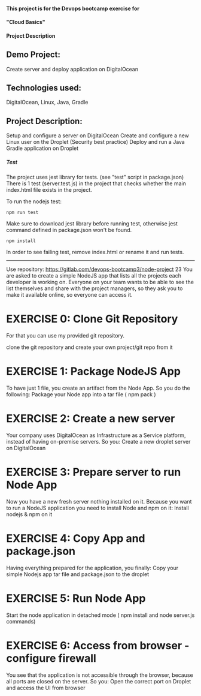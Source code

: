 #### This project is for the Devops bootcamp exercise for

#### "Cloud Basics"

#### Project Description

## Demo Project:
Create server and deploy application on DigitalOcean
## Technologies used:
DigitalOcean, Linux, Java, Gradle
## Project Description:
Setup and configure a server on DigitalOcean
Create and configure a new Linux user on the Droplet
(Security best practice)
Deploy and run a Java Gradle application on Droplet

##### Test
The project uses jest library for tests. (see "test" script in package.json)
There is 1 test (server.test.js) in the project that checks whether the main index.html file exists in the project. 

To run the nodejs test:

    npm run test

Make sure to download jest library before running test, otherwise jest command defined in package.json won't be found.

    npm install

In order to see failing test, remove index.html or rename it and run tests.

****************************************************************************************************************************

Use repository: https://gitlab.com/devops-bootcamp3/node-project 23
You are asked to create a simple NodeJS app that lists all the projects each developer is working on.
Everyone on your team wants to be able to see the list themselves and share with the project managers, 
so they ask you to make it available online, so everyone can access it.

# EXERCISE 0: Clone Git Repository
For that you can use my provided git repository.

clone the git repository and
create your own project/git repo from it

# EXERCISE 1: Package NodeJS App
To have just 1 file, you create an artifact from the Node App. So you do the following:
Package your Node app into a tar file ( npm pack )

# EXERCISE 2: Create a new server
Your company uses DigitalOcean as Infrastructure as a Service platform, instead of having on-premise servers. So you:
Create a new droplet server on DigitalOcean

# EXERCISE 3: Prepare server to run Node App
Now you have a new fresh server nothing installed on it. Because you want to run a NodeJS application you need to install Node and npm on it:
Install nodejs & npm on it

# EXERCISE 4: Copy App and package.json
Having everything prepared for the application, you finally:
Copy your simple Nodejs app tar file and package.json to the droplet

# EXERCISE 5: Run Node App
Start the node application in detached mode ( npm install and node server.js commands)

# EXERCISE 6: Access from browser - configure firewall
You see that the application is not accessible through the browser, because all ports are closed on the server. So you:
Open the correct port on Droplet and access the UI from browser
